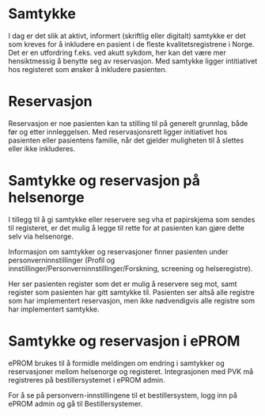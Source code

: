# Samtykke

I dag er det slik at aktivt, informert (skriftlig eller digitalt) samtykke er det som kreves for å inkludere en pasient i de fleste kvalitetsregistrene i Norge. Det er en utfordring f.eks. ved akutt sykdom, her kan det være mer hensiktmessig å benytte seg av reservasjon. Med samtykke ligger intitiativet hos registeret som ønsker å inkludere pasienten.

# Reservasjon

Reservasjon er noe pasienten kan ta stilling til på generelt grunnlag, både før og etter innleggelsen. Med reservasjonsrett ligger initiativet hos pasienten eller pasientens familie, når det gjelder muligheten til å slettes eller ikke inkluderes.

# Samtykke og reservasjon på helsenorge

I tillegg til å gi samtykke eller reservere seg vha et papirskjema som sendes til registeret, er det mulig å legge til rette for at pasienten kan gjøre dette selv via helsenorge.

Informasjon om samtykker og reservasjoner finner pasienten under personverninnstillinger (Profil og innstillinger/Personverninnstillinger/Forskning, screening og helseregistre). 

Her ser pasienten register som det er mulig å reservere seg mot, samt register som pasienten har gitt samtykke til. Pasienten ser altså alle registre som har implementert reservasjon, men ikke nødvendigvis alle registre som har implementert samtykke.

# Samtykke og reservasjon i ePROM

ePROM brukes til å formidle meldingen om endring i samtykker og reservasjoner mellom helsenorge og registeret.
Integrasjonen med PVK må registreres på bestillersystemet i ePROM admin. 


For å se på personvern-innstillingene til et bestillersystem, logg inn på ePROM admin og gå til Bestillersystemer.

